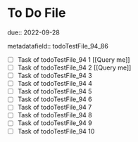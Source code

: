 # To Do File

due:: 2022-09-28

metadatafield:: todoTestFile_94_86

- [ ] Task of todoTestFile_94 1 [[Query me]]
- [ ] Task of todoTestFile_94 2 [[Query me]]
- [ ] Task of todoTestFile_94 3
- [ ] Task of todoTestFile_94 4
- [ ] Task of todoTestFile_94 5
- [ ] Task of todoTestFile_94 6
- [ ] Task of todoTestFile_94 7
- [ ] Task of todoTestFile_94 8
- [ ] Task of todoTestFile_94 9
- [ ] Task of todoTestFile_94 10